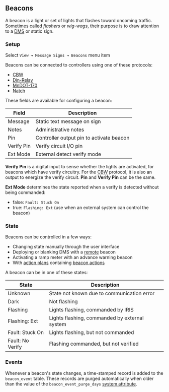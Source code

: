 ## Beacons

A beacon is a light or set of lights that flashes toward oncoming traffic.
Sometimes called _flashers_ or _wig-wags_, their purpose is to draw attention to
a [DMS] or static sign.

### Setup

Select `View ➔ Message Signs ➔ Beacons` menu item

Beacons can be connected to controllers using one of these protocols:
- [CBW]
- [Din-Relay]
- [MnDOT-170]
- [Natch]

These fields are available for configuring a beacon:

| Field      | Description                              |
|------------|------------------------------------------|
| Message    | Static text message on sign              |
| Notes      | Administrative notes                     |
| Pin        | Controller output pin to activate beacon |
| Verify Pin | Verify circuit I/O pin                   |
| Ext Mode   | External detect verify mode              |

**Verify Pin** is a digital input to sense whether the lights are activated, for
beacons which have verify circuitry.  For the [CBW] protocol, it is also an
output to energize the verify circuit.  **Pin** and **Verify Pin** can be the
same.

**Ext Mode** determines the state reported when a verify is detected without
being commanded:
- false: `Fault: Stuck On`
- true: `Flashing: Ext` (use when an external system can control the beacon)

### State

Beacons can be controlled in a few ways:
- Changing state manually through the user interface
- Deploying or blanking DMS with a [remote] beacon
- Activating a ramp meter with an advance warning beacon
- With [action plans] containing [beacon actions]

A beacon can be in one of these states:

| State            | Description                                   |
|------------------|-----------------------------------------------|
| Unknown          | State not known due to communication error    |
| Dark             | Not flashing                                  |
| Flashing         | Lights flashing, commanded by IRIS            |
| Flashing: Ext    | Lights flashing, commanded by external system |
| Fault: Stuck On  | Lights flashing, but not commanded            |
| Fault: No Verify | Flashing commanded, but not verified          |


### Events

Whenever a beacon's state changes, a time-stamped record is added to the
`beacon_event` table.  These records are purged automatically when older than
the value of the `beacon_event_purge_days` [system attribute].


[action plans]: action_plans.html
[beacon actions]: action_plans.html#beacon-actions
[CBW]: comm_links.html#cbw
[Din-Relay]: comm_links.html#din-relay
[DMS]: dms.html
[MnDOT-170]: comm_links.html#mndot-170
[Natch]: comm_links.html#natch
[NTCIP]: comm_links.html#ntcip
[remote]: dms.html#setup
[system attribute]: system_attributes.html
